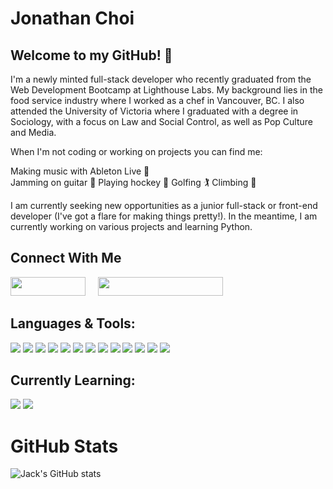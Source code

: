 # Jonathan Choi

## Welcome to my GitHub! 👋  

I'm a newly minted full-stack developer who recently graduated from the Web Development Bootcamp at Lighthouse Labs. My background lies in the food service industry where I worked as a chef in Vancouver, BC. I also attended the University of Victoria where I graduated with a degree in Sociology, with a focus on Law and Social Control, as well as Pop Culture and Media. 

When I'm not coding or working on projects you can find me:

  Making music with Ableton Live 🎹    
  Jamming on guitar 🎸 
  Playing hockey 🏒 
  Golfing 🏌️
  Climbing 🧗

I am currently seeking new opportunities as a junior full-stack or front-end developer (I've got a flare for making things pretty!). In the meantime, I am currently working on various projects and learning Python. 

## Connect With Me
<div align="left">
    <a href="https://www.linkedin.com/in/jonathan-choi-0502" rel="noreferrer" target="_blank"><img height="30" width="120" src="https://img.shields.io/badge/LinkedIn-0077B5?style=for-the-badge&logo=linkedin&logoColor=white" /></a> &nbsp;&nbsp;&nbsp;
  <a href="https://jonathanchoiportfolio.netlify.app/" rel="noreferrer" target="_blank"><img height="30" width="200" src="https://img.shields.io/badge/PERSONAL-PORTFOLIO-<COLOR>.svg" /></a> &nbsp;&nbsp;&nbsp;
</div>


 ## Languages & Tools:
  ![](https://img.shields.io/badge/JavaScript-F7DF1E?style=for-the-badge&logo=javascript&logoColor=black)
  ![](https://img.shields.io/badge/React-20232A?style=for-the-badge&logo=react&logoColor=61DAFB)
  ![](https://img.shields.io/badge/Sass-CC6699?style=for-the-badge&logo=sass&logoColor=white)
  ![](https://img.shields.io/badge/Ruby_on_Rails-CC0000?style=for-the-badge&logo=ruby-on-rails&logoColor=white)
  ![](https://img.shields.io/badge/Node.js-43853D?style=for-the-badge&logo=node.js&logoColor=white)
  ![](https://img.shields.io/badge/PostgreSQL-316192?style=for-the-badge&logo=postgresql&logoColor=white)
  ![](https://img.shields.io/badge/jQuery-0769AD?style=for-the-badge&logo=jquery&logoColor=white)
  ![](https://img.shields.io/badge/HTML5-E34F26?style=for-the-badge&logo=html5&logoColor=white)
  ![](https://img.shields.io/badge/CSS3-1572B6?style=for-the-badge&logo=css3&logoColor=white)
  ![](https://img.shields.io/badge/Bootstrap-563D7C?style=for-the-badge&logo=bootstrap&logoColor=white)
  ![](https://img.shields.io/badge/MongoDB-4EA94B?style=for-the-badge&logo=mongodb&logoColor=white)
  ![](https://img.shields.io/badge/Netlify-00C7B7?style=for-the-badge&logo=netlify&logoColor=white)
  ![](https://img.shields.io/badge/Express.js-404D59?style=for-the-badge)

  
## Currently Learning:
  ![](https://img.shields.io/badge/React_Native-20232A?style=for-the-badge&logo=react&logoColor=61DAFB)
  ![](https://img.shields.io/badge/Python-14354C?style=for-the-badge&logo=python&logoColor=white)
  
# GitHub Stats
![Jack's GitHub stats](https://github-readme-stats.vercel.app/api?username=jon-choi&show_icons=true&theme=tokyonight)
